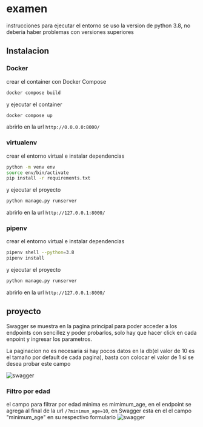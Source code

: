 # examen
instrucciones para ejecutar el entorno
se uso la version de python 3.8, no deberia haber problemas con versiones superiores


## Instalacion

### Docker

crear el container con Docker Compose
```sh
docker compose build
```
y ejecutar el container 

```sh
docker compose up
```

abrirlo en la url `http://0.0.0.0:8000/`

### virtualenv

crear el entorno virtual e instalar dependencias
```sh
python -m venv env
source env/bin/activate
pip install -r requirements.txt 
```
y ejecutar el proyecto 

```sh
python manage.py runserver
```

abrirlo en la url `http://127.0.0.1:8000/`

### pipenv

crear el entorno virtual e instalar dependencias
```sh
pipenv shell --python=3.8
pipenv install
```
y ejecutar el proyecto 

```sh
python manage.py runserver
```

abrirlo en la url `http://127.0.0.1:8000/`

## proyecto


Swagger se muestra en la pagina principal para poder acceder a los endpoints con sencillez y poder probarlos, solo hay que hacer click en cada enpoint y ingresar los parametros.

La paginacion no es necesaria si hay pocos datos en la db(el valor de 10 es el tamaño por default de cada pagina), basta con colocar el valor de 1 si se desea probar este campo


![swagger](https://raw.githubusercontent.com/okadath/swagger.png)

### Filtro por edad

el campo para filtrar por edad minima es mimimum_age, en el endpoint se agrega al final de la url  `/?minimum_age=10`, en Swagger esta en el el campo "minimum_age" en su respectivo formulario
![swagger](https://raw.githubusercontent.com/okadath/swagger.png)
